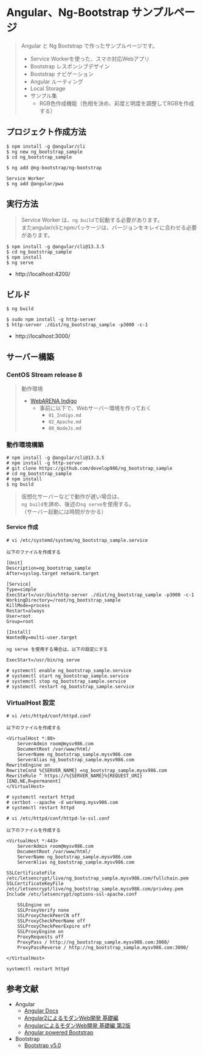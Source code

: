 # Angular、Ng-Bootstrap サンプルページ

> Angular と Ng Bootstrap で作ったサンプルページです。
> - Service Workerを使った、スマホ対応Webアプリ
> - Bootstrap レスポンシブデザイン
> - Bootstrap ナビゲーション
> - Angular ルーティング
> - Local Storage
> - サンプル集
>   - RGB色作成機能（色相を決め、彩度と明度を調整してRGBを作成する）

## プロジェクト作成方法

```
$ npm install -g @angular/cli
$ ng new ng_bootstrap_sample
$ cd ng_bootstrap_sample

$ ng add @ng-bootstrap/ng-bootstrap

Service Worker
$ ng add @angular/pwa
```

## 実行方法

> Service Worker は、`ng build`で起動する必要があります。  
> またangular/cliとnpmパッケージは、バージョンをキレイに合わせる必要があります。

```
$ npm install -g @angular/cli@13.3.5
$ cd ng_bootstrap_sample
$ npm install
$ ng serve
```

- http://localhost:4200/

## ビルド

```
$ ng build

$ sudo npm install -g http-server
$ http-server ./dist/ng_bootstrap_sample -p3000 -c-1
```

- http://localhost:3000/

## サーバー構築

### CentOS Stream release 8

> 動作環境
> - [WebARENA Indigo](https://web.arena.ne.jp/indigo/)
>   - 事前に以下で、Webサーバー環境を作っておく
>     - `01_Indigo.md`
>     - `02_Apache.md`
>     - `80_NodeJs.md`

### 動作環境構築

```
# npm install -g @angular/cli@13.3.5
# npm install -g http-server
# git clone https://github.com/develop986/ng_bootstrap_sample
# cd ng_bootstrap_sample
# npm install
$ ng build
```

> 仮想化サーバーなどで動作が遅い場合は、  
> `ng build`を諦め、後述の`ng serve`を使用する。  
> （サーバー起動には時間がかかる）

#### Service 作成

```
# vi /etc/systemd/system/ng_bootstrap_sample.service

以下のファイルを作成する

[Unit]
Description=ng_bootstrap_sample
After=syslog.target network.target

[Service]
Type=simple
ExecStart=/usr/bin/http-server ./dist/ng_bootstrap_sample -p3000 -c-1
WorkingDirectory=/root/ng_bootstrap_sample
KillMode=process
Restart=always
User=root
Group=root

[Install]
WantedBy=multi-user.target

ng serve を使用する場合は、以下の設定にする

ExecStart=/usr/bin/ng serve
```

```
# systemctl enable ng_bootstrap_sample.service
# systemctl start ng_bootstrap_sample.service
# systemctl stop ng_bootstrap_sample.service
# systemctl restart ng_bootstrap_sample.service
```

### VirtualHost 設定

```
# vi /etc/httpd/conf/httpd.conf

以下のファイルを作成する

<VirtualHost *:80>
    ServerAdmin room@mysv986.com
    DocumentRoot /var/www/html/
    ServerName ng_bootstrap_sample.mysv986.com
    ServerAlias ng_bootstrap_sample.mysv986.com
RewriteEngine on
RewriteCond %{SERVER_NAME} =ng_bootstrap_sample.mysv986.com
RewriteRule ^ https://%{SERVER_NAME}%{REQUEST_URI} [END,NE,R=permanent]
</VirtualHost>
```

```
# systemctl restart httpd
# certbot --apache -d workmng.mysv986.com
# systemctl restart httpd
```

```
# vi /etc/httpd/conf/httpd-le-ssl.conf

以下のファイルを作成する

<VirtualHost *:443>
    ServerAdmin room@mysv986.com
    DocumentRoot /var/www/html/
    ServerName ng_bootstrap_sample.mysv986.com
    ServerAlias ng_bootstrap_sample.mysv986.com

SSLCertificateFile /etc/letsencrypt/live/ng_bootstrap_sample.mysv986.com/fullchain.pem
SSLCertificateKeyFile /etc/letsencrypt/live/ng_bootstrap_sample.mysv986.com/privkey.pem
Include /etc/letsencrypt/options-ssl-apache.conf

    SSLEngine on
    SSLProxyVerify none
    SSLProxyCheckPeerCN off
    SSLProxyCheckPeerName off
    SSLProxyCheckPeerExpire off
    SSLProxyEngine on
    ProxyRequests off
    ProxyPass / http://ng_bootstrap_sample.mysv986.com:3000/
    ProxyPassReverse / http://ng_bootstrap_sample.mysv986.com:3000/

</VirtualHost>
```

```
systemctl restart httpd
```

## 参考文献

- Angular
  - [Angular Docs](https://angular.jp/docs)
  - [Angular2によるモダンWeb開発 基礎編](https://project.nikkeibp.co.jp/bnt/atcl/17/P96530/)
  - [AngularによるモダンWeb開発 基礎編 第2版](https://project.nikkeibp.co.jp/bnt/atcl/19/P54530/)
  - [Angular powered Bootstrap](https://ng-bootstrap.github.io/#/getting-started)
- Bootstrap
  - [Bootstrap v5.0](https://getbootstrap.jp/docs/5.0/getting-started/introduction/)